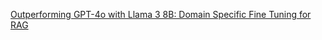 [Outperforming GPT-4o with Llama 3 8B: Domain Specific Fine Tuning for RAG](https://sambanova.ai/blog/outperforming-gpt-4o-with-llama-3-8b-fine-tuning-rag)
